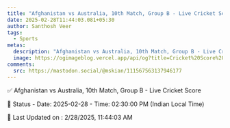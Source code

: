 ```yaml
---
title: "Afghanistan vs Australia, 10th Match, Group B - Live Cricket Score"
date: 2025-02-28T11:44:03.081+05:30
author: Santhosh Veer
tags:
  - Sports
metas:
  description: "Afghanistan vs Australia, 10th Match, Group B - Live Cricket Score - Date: 2025-02-28 - Time: 02:30:00 PM (Indian Local Time)"
  image: https://ogimageblog.vercel.app/api/og?title=Cricket%20Score%20%F0%9F%8F%8F
comments:
  src: https://mastodon.social/@mskian/111567563137946177
---
```


✅ Afghanistan vs Australia, 10th Match, Group B - Live Cricket Score

📑 Status - Date: 2025-02-28 - Time: 02:30:00 PM (Indian Local Time)

<!--more-->

📝 Last Updated on : 2/28/2025, 11:44:03 AM
